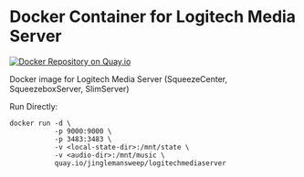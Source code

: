 # Docker Container for Logitech Media Server

[![Docker Repository on Quay.io](https://quay.io/repository/jinglemansweep/logitechmediaserver/status "Docker Repository on Quay.io")](https://quay.io/repository/jinglemansweep/logitechmediaserver)

Docker image for Logitech Media Server (SqueezeCenter, SqueezeboxServer, SlimServer)

Run Directly:

```
docker run -d \
           -p 9000:9000 \
           -p 3483:3483 \
           -v <local-state-dir>:/mnt/state \
           -v <audio-dir>:/mnt/music \
           quay.io/jinglemansweep/logitechmediaserver
```

